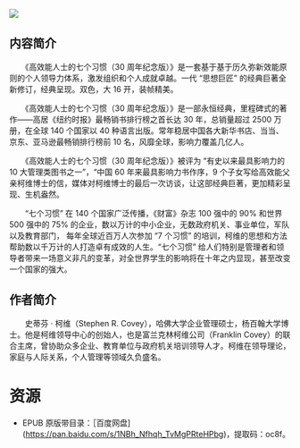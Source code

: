 ![](http://img3m2.ddimg.cn/3/4/25253022-1_u_9.jpg)

## 内容简介

　　《高效能人士的七个习惯（30 周年纪念版）》是一套基于基于历久弥新效能原则的个人领导力体系，激发组织和个人成就卓越。一代 “思想巨匠” 的经典巨著全新修订，经典呈现。双色，大 16 开，装帧精美。

　　《高效能人士的七个习惯（30 周年纪念版）》是一部永恒经典，里程碑式的著作——高居《纽约时报》最畅销书排行榜之首长达 30 年，总销量超过 2500 万册，在全球 140 个国家以 40 种语言出版。常年稳居中国各大新华书店、当当、京东、亚马逊最畅销排行榜前 10 名，风靡全球，影响力覆盖几亿人。

　　《高效能人士的七个习惯（30 周年纪念版）》被评为 “有史以来最具影响力的 10 大管理类图书之一”，“中国 60 年来最具影响力书作序，9 个子女写给高效能父亲柯维博士的信，媒体对柯维博士的最后一次访谈，让这部经典巨著，更加精彩呈现、生机盎然。

　　“七个习惯” 在 140 个国家广泛传播，《财富》杂志 100 强中的 90% 和世界 500 强中的 75% 的企业，数以万计的中小企业，无数政府机关、事业单位，军队以及教育部门， 每年全球近百万人次参加 “7 个习惯” 的培训，柯维的思想和方法帮助数以千万计的人打造卓有成效的人生。“七个习惯” 给人们特别是管理者和领导者带来一场意义非凡的变革，对全世界学生的影响将在十年之内显现，甚至改变一个国家的强大。

## 作者简介

　　史蒂芬 · 柯维（Stephen R. Covey），哈佛大学企业管理硕士，杨百翰大学博士。他是柯维领导中心的创始人，也是富兰克林柯维公司（Franklin Covey）的联合主席，曾协助众多企业、教育单位与政府机关培训领导人才。柯维在领导理论，家庭与人际关系，个人管理等领域久负盛名。

# 资源

* EPUB 原版带目录：［百度网盘](https://pan.baidu.com/s/1NBh_Nfhqh_TvMgPRteHPbg)，提取码：oc8f。

